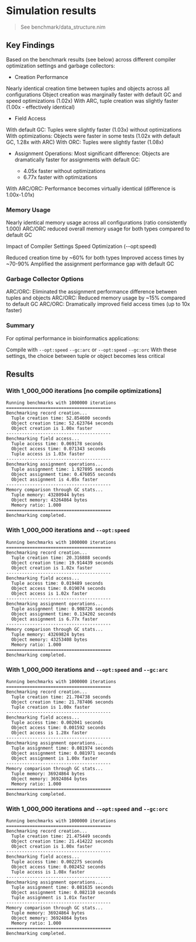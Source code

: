 # Simulation results

> See benchmark/data_structure.nim

## Key Findings

Based on the benchmark results (see below) across different compiler optimization settings and garbage collectors:

* Creation Performance

Nearly identical creation time between tuples and objects across all configurations
Object creation was marginally faster with default GC and speed optimizations (1.02x)
With ARC, tuple creation was slightly faster (1.00x - effectively identical)

* Field Access

With default GC: Tuples were slightly faster (1.03x) without optimizations
With optimizations: Objects were faster in some tests (1.02x with default GC, 1.28x with ARC)
With ORC: Tuples were slightly faster (1.08x)

* Assignment Operations: Most significant difference: Objects are dramatically faster for assignments with default GC:

  *  4.05x faster without optimizations
  *  6.77x faster with optimizations


With ARC/ORC: Performance becomes virtually identical (difference is 1.00x-1.01x)

### Memory Usage

Nearly identical memory usage across all configurations (ratio consistently 1.000)
ARC/ORC reduced overall memory usage for both types compared to default GC

Impact of Compiler Settings
Speed Optimization (--opt:speed)

Reduced creation time by ~60% for both types
Improved access times by ~70-90%
Amplified the assignment performance gap with default GC

### Garbage Collector Options

ARC/ORC: Eliminated the assignment performance difference between tuples and objects
ARC/ORC: Reduced memory usage by ~15% compared to default GC
ARC/ORC: Dramatically improved field access times (up to 10x faster)

### Summary 
For optimal performance in bioinformatics applications:

Compile with `--opt:speed` `--gc:arc` or `--opt:speed` `--gc:orc`
With these settings, the choice between tuple or object becomes less critical

## Results 

### With 1_000_000 iterations [no compile optimizations]

```text
Running benchmarks with 1000000 iterations
========================================
Benchmarking record creation...
  Tuple creation time: 52.854600 seconds
  Object creation time: 52.623764 seconds
  Object creation is 1.00x faster
----------------------------------------
Benchmarking field access...
  Tuple access time: 0.069178 seconds
  Object access time: 0.071343 seconds
  Tuple access is 1.03x faster
----------------------------------------
Benchmarking assignment operations...
  Tuple assignment time: 1.927895 seconds
  Object assignment time: 0.476055 seconds
  Object assignment is 4.05x faster
----------------------------------------
Memory comparison through GC stats...
  Tuple memory: 43280944 bytes
  Object memory: 43264864 bytes
  Memory ratio: 1.000
========================================
Benchmarking completed.
```

### With 1_000_000 iterations and `--opt:speed`

```text
Running benchmarks with 1000000 iterations
========================================
Benchmarking record creation...
  Tuple creation time: 20.316888 seconds
  Object creation time: 19.914439 seconds
  Object creation is 1.02x faster
----------------------------------------
Benchmarking field access...
  Tuple access time: 0.019489 seconds
  Object access time: 0.019074 seconds
  Object access is 1.02x faster
----------------------------------------
Benchmarking assignment operations...
  Tuple assignment time: 0.908726 seconds
  Object assignment time: 0.134202 seconds
  Object assignment is 6.77x faster
----------------------------------------
Memory comparison through GC stats...
  Tuple memory: 43269824 bytes
  Object memory: 43253408 bytes
  Memory ratio: 1.000
========================================
Benchmarking completed.
```

### With 1_000_000 iterations and `--opt:speed` and `--gc:arc`

```text
Running benchmarks with 1000000 iterations
========================================
Benchmarking record creation...
  Tuple creation time: 21.704738 seconds
  Object creation time: 21.787406 seconds
  Tuple creation is 1.00x faster
----------------------------------------
Benchmarking field access...
  Tuple access time: 0.002041 seconds
  Object access time: 0.001592 seconds
  Object access is 1.28x faster
----------------------------------------
Benchmarking assignment operations...
  Tuple assignment time: 0.081974 seconds
  Object assignment time: 0.081971 seconds
  Object assignment is 1.00x faster
----------------------------------------
Memory comparison through GC stats...
  Tuple memory: 36924864 bytes
  Object memory: 36924864 bytes
  Memory ratio: 1.000
========================================
Benchmarking completed.
```

### With 1_000_000 iterations and `--opt:speed` and `--gc:orc`

```text
Running benchmarks with 1000000 iterations
========================================
Benchmarking record creation...
  Tuple creation time: 21.475449 seconds
  Object creation time: 21.414222 seconds
  Object creation is 1.00x faster
----------------------------------------
Benchmarking field access...
  Tuple access time: 0.002275 seconds
  Object access time: 0.002452 seconds
  Tuple access is 1.08x faster
----------------------------------------
Benchmarking assignment operations...
  Tuple assignment time: 0.081635 seconds
  Object assignment time: 0.082110 seconds
  Tuple assignment is 1.01x faster
----------------------------------------
Memory comparison through GC stats...
  Tuple memory: 36924864 bytes
  Object memory: 36924864 bytes
  Memory ratio: 1.000
========================================
Benchmarking completed.
```

